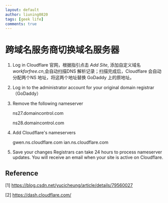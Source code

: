 ```yaml
---
layout: default
author: liuning0820
tags: [geek life]
comments: true
---
```


# 跨域名服务商切换域名服务器

1. Log in Cloudflare 官网，根据指引点击 *Add Site*, 添加自定义域名 *workforfree.cn*,会自动扫描DNS 解析记录；扫描完成后，Cloudflare 会自动分配两个NS 地址，将这两个地址替换 GoDaddy 上的原地址。
2. Log in to the administrator account for your original domain registrar （GoDaddy）
3. Remove the following nameserver

   ns27.domaincontrol.com

   ns28.domaincontrol.com

4. Add Cloudflare's nameservers
   
   gwen.ns.cloudflare.com
   ian.ns.cloudflare.com

5. Save your changes
Registrars can take 24 hours to process nameserver updates. You will receive an email when your site is active on Cloudflare.

## Reference

[1] <https://blog.csdn.net/yucicheung/article/details/79560027>

[2] <https://dash.cloudflare.com/>